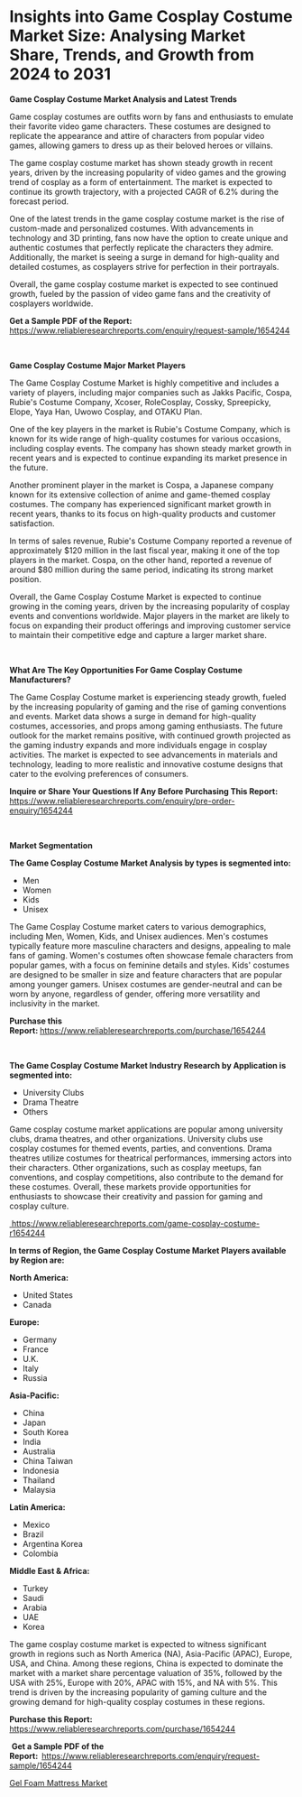 <p><h1>Insights into Game Cosplay Costume Market Size: Analysing Market Share, Trends, and Growth from 2024 to 2031</h1></p><p><strong>Game Cosplay Costume Market Analysis and Latest Trends</strong></p>
<p><p>Game cosplay costumes are outfits worn by fans and enthusiasts to emulate their favorite video game characters. These costumes are designed to replicate the appearance and attire of characters from popular video games, allowing gamers to dress up as their beloved heroes or villains.</p><p>The game cosplay costume market has shown steady growth in recent years, driven by the increasing popularity of video games and the growing trend of cosplay as a form of entertainment. The market is expected to continue its growth trajectory, with a projected CAGR of 6.2% during the forecast period.</p><p>One of the latest trends in the game cosplay costume market is the rise of custom-made and personalized costumes. With advancements in technology and 3D printing, fans now have the option to create unique and authentic costumes that perfectly replicate the characters they admire. Additionally, the market is seeing a surge in demand for high-quality and detailed costumes, as cosplayers strive for perfection in their portrayals.</p><p>Overall, the game cosplay costume market is expected to see continued growth, fueled by the passion of video game fans and the creativity of cosplayers worldwide.</p></p>
<p><strong>Get a Sample PDF of the Report:&nbsp;</strong> <a href="https://www.reliableresearchreports.com/enquiry/request-sample/1654244">https://www.reliableresearchreports.com/enquiry/request-sample/1654244</a></p>
<p>&nbsp;</p>
<p><strong>Game Cosplay Costume Major Market Players</strong></p>
<p><p>The Game Cosplay Costume Market is highly competitive and includes a variety of players, including major companies such as Jakks Pacific, Cospa, Rubie's Costume Company, Xcoser, RoleCosplay, Cossky, Spreepicky, Elope, Yaya Han, Uwowo Cosplay, and OTAKU Plan. </p><p>One of the key players in the market is Rubie's Costume Company, which is known for its wide range of high-quality costumes for various occasions, including cosplay events. The company has shown steady market growth in recent years and is expected to continue expanding its market presence in the future. </p><p>Another prominent player in the market is Cospa, a Japanese company known for its extensive collection of anime and game-themed cosplay costumes. The company has experienced significant market growth in recent years, thanks to its focus on high-quality products and customer satisfaction. </p><p>In terms of sales revenue, Rubie's Costume Company reported a revenue of approximately $120 million in the last fiscal year, making it one of the top players in the market. Cospa, on the other hand, reported a revenue of around $80 million during the same period, indicating its strong market position.</p><p>Overall, the Game Cosplay Costume Market is expected to continue growing in the coming years, driven by the increasing popularity of cosplay events and conventions worldwide. Major players in the market are likely to focus on expanding their product offerings and improving customer service to maintain their competitive edge and capture a larger market share.</p></p>
<p>&nbsp;</p>
<p><strong>What Are The Key Opportunities For Game Cosplay Costume Manufacturers?</strong></p>
<p><p>The Game Cosplay Costume market is experiencing steady growth, fueled by the increasing popularity of gaming and the rise of gaming conventions and events. Market data shows a surge in demand for high-quality costumes, accessories, and props among gaming enthusiasts. The future outlook for the market remains positive, with continued growth projected as the gaming industry expands and more individuals engage in cosplay activities. The market is expected to see advancements in materials and technology, leading to more realistic and innovative costume designs that cater to the evolving preferences of consumers.</p></p>
<p><strong>Inquire or Share Your Questions If Any Before Purchasing This Report:</strong> <a href="https://www.reliableresearchreports.com/enquiry/pre-order-enquiry/1654244">https://www.reliableresearchreports.com/enquiry/pre-order-enquiry/1654244</a></p>
<p>&nbsp;</p>
<p><strong>Market Segmentation</strong></p>
<p><strong>The Game Cosplay Costume Market Analysis by types is segmented into:</strong></p>
<p><ul><li>Men</li><li>Women</li><li>Kids</li><li>Unisex</li></ul></p>
<p><p>The Game Cosplay Costume market caters to various demographics, including Men, Women, Kids, and Unisex audiences. Men's costumes typically feature more masculine characters and designs, appealing to male fans of gaming. Women's costumes often showcase female characters from popular games, with a focus on feminine details and styles. Kids' costumes are designed to be smaller in size and feature characters that are popular among younger gamers. Unisex costumes are gender-neutral and can be worn by anyone, regardless of gender, offering more versatility and inclusivity in the market.</p></p>
<p><strong>Purchase this Report:&nbsp;</strong><a href="https://www.reliableresearchreports.com/purchase/1654244">https://www.reliableresearchreports.com/purchase/1654244</a></p>
<p>&nbsp;</p>
<p><strong>The Game Cosplay Costume Market Industry Research by Application is segmented into:</strong></p>
<p><ul><li>University Clubs</li><li>Drama Theatre</li><li>Others</li></ul></p>
<p><p>Game cosplay costume market applications are popular among university clubs, drama theatres, and other organizations. University clubs use cosplay costumes for themed events, parties, and conventions. Drama theatres utilize costumes for theatrical performances, immersing actors into their characters. Other organizations, such as cosplay meetups, fan conventions, and cosplay competitions, also contribute to the demand for these costumes. Overall, these markets provide opportunities for enthusiasts to showcase their creativity and passion for gaming and cosplay culture.</p></p>
<p><a href="https://www.reliableresearchreports.com/game-cosplay-costume-r1654244">&nbsp;https://www.reliableresearchreports.com/game-cosplay-costume-r1654244</a></p>
<p><strong>In terms of Region, the Game Cosplay Costume Market Players available by Region are:</strong></p>
<p>
    <p> <strong> North America: </strong>
        <ul>
            <li>United States</li>
            <li>Canada</li>
        </ul>
        </p> 
    <p> <strong> Europe: </strong>
        <ul>
            <li>Germany</li>
            <li>France</li>
            <li>U.K.</li>
            <li>Italy</li>
            <li>Russia</li>
        </ul>
        </p> 
    <p> <strong> Asia-Pacific: </strong>
        <ul>
            <li>China</li>
            <li>Japan</li>
            <li>South Korea</li>
            <li>India</li>
            <li>Australia</li>
            <li>China Taiwan</li>
            <li>Indonesia</li>
            <li>Thailand</li>
            <li>Malaysia</li>
        </ul>
        </p> 
    <p> <strong> Latin America: </strong>
        <ul>
            <li>Mexico</li>
            <li>Brazil</li>
            <li>Argentina Korea</li>
            <li>Colombia</li>
        </ul>
        </p> 
    <p> <strong> Middle East & Africa: </strong>
        <ul>
            <li>Turkey</li>
            <li>Saudi</li>
            <li>Arabia</li>
            <li>UAE</li>
            <li>Korea</li>
        </ul>
    </p>
    </p>
<p><p>The game cosplay costume market is expected to witness significant growth in regions such as North America (NA), Asia-Pacific (APAC), Europe, USA, and China. Among these regions, China is expected to dominate the market with a market share percentage valuation of 35%, followed by the USA with 25%, Europe with 20%, APAC with 15%, and NA with 5%. This trend is driven by the increasing popularity of gaming culture and the growing demand for high-quality cosplay costumes in these regions.</p></p>
<p><strong>Purchase this Report: </strong><a href="https://www.reliableresearchreports.com/purchase/1654244">https://www.reliableresearchreports.com/purchase/1654244</a></p>
<p>&nbsp;<strong>Get a Sample PDF of the Report:&nbsp;&nbsp;</strong><a href="https://www.reliableresearchreports.com/enquiry/request-sample/1654244">https://www.reliableresearchreports.com/enquiry/request-sample/1654244</a></p>
<p><strong></strong></p>
<p><p><a href="https://github.com/ejuynpri79/Market-Research-Report-List-1/blob/main/gel-foam-mattress-market.md">Gel Foam Mattress Market</a></p></p>